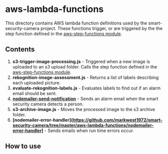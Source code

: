# aws-lambda-functions

This directory contains AWS lambda function definitions used by the smart-security-camera project.  These functions trigger, or are triggered by the the step function defined in the [aws-step-functions module](https://github.com/markwest1972/smart-security-camera/tree/master/aws-step-functions).

## Contents

1. **s3-trigger-image-processing.js** - Triggered when a new image is uploaded to an s3 upload folder.  Calls the step function defined in the [aws-step-functions module](https://github.com/markwest1972/smart-security-camera/tree/master/aws-step-functions).
2. **rekognition-image-assessment.js** - Returns a list of labels describing each uploaded picture.
3. **evaluate-rekognition-labels.js** - Evaluates labels to find out if an alarm email should be sent.
4. **[nodemailer-send-notification](https://github.com/markwest1972/smart-security-camera/tree/master/aws-lambda-functions/nodemailer-send-notification)** - Sends an alarm email when the smart security camera detects a person.
5. **s3-archive-image.js** - Moves the processed image to the s3 archive folder.
6. **[nodemailer-error-handler](https://github.com/markwest1972/smart-security-camera/tree/master/aws-lambda-functions/nodemailer-error-handler]** - Sends emails when run time errors occur.

## How to use

